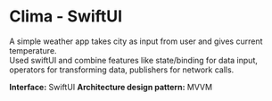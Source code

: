 # Clima - SwiftUI
A simple weather app takes city as input from user and gives current temperature.<br> Used swiftUI and combine features like state/binding for data input, operators for transforming data, publishers for network calls. <br>

**Interface:** SwiftUI
**Architecture design pattern:** MVVM
